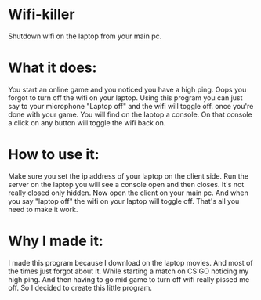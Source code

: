# Wifi-killer
Shutdown wifi on the laptop from your main pc.
# What it does:
You start an online game and you noticed you have a high ping.
Oops you forgot to turn off the wifi on your laptop. Using this program
you can just say to your microphone "Laptop off" and the wifi will toggle off.
once you're done with your game. You will find on the laptop a console. On that
console a click on any button will toggle the wifi back on.
# How to use it:
Make sure you set the ip address of your laptop on the client side.
Run the server on the laptop you will see a console open and then closes.
It's not really closed only hidden. Now open the client on your main pc.
And when you say "laptop off" the wifi on your laptop will toggle off.
That's all you need to make it work.
# Why I made it:
I made this program because I download on the laptop movies. And most of the times just forgot about it.
While starting a match on CS:GO noticing my high ping. And then having to go mid game to turn off
wifi really pissed me off. So I decided to create this little program.
